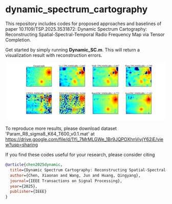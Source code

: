 # dynamic_spectrum_cartography
This repository includes codes for proposed approaches and baselines of paper 10.1109/TSP.2025.3531872: Dynamic Spectrum Cartography: Reconstructing Spatial-Spectral-Temporal Radio Frequency Map via Tensor Completion.

Get started by simply running **Dynamic_SC.m**. This will return a visualization result with reconstruction errors.

![Example](Example.png)

To reproduce more results, please download dataset 'Param_R8_sigma8_K64_T600_v0.1.mat' at https://drive.google.com/file/d/1Yi_7MrMLGWe_1Br9JQPOXhnVivjY62jE/view?usp=sharing


If you find these codes useful for your research, please consider citing
```bibtex
@article{chen2025dynamic,
  title={Dynamic Spectrum Cartography: Reconstructing Spatial-Spectral-Temporal Radio Frequency Map via Tensor Completion},
  author={Chen, Xiaonan and Wang, Jun and Huang, Qingyang},
  journal={IEEE Transactions on Signal Processing},
  year={2025},
  publisher={IEEE}
}

